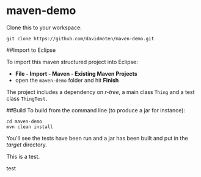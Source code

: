 # maven-demo

Clone this to your workspace:

    git clone https://github.com/davidmoten/maven-demo.git

##Import to Eclipse

To import this maven structured project into Eclipse:

* **File - Import - Maven - Existing Maven Projects**
* open the `maven-demo` folder and hit **Finish**

The project includes a dependency on *r-tree*, a main class `Thing` and a test class `ThingTest`.


##Build 
To build from the command line (to produce a jar for instance):

    cd maven-demo
    mvn clean install

You'll see the tests have been run and a jar has been built and put in the *target* directory.

This is a test.  

test
